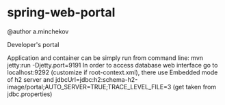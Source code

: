 spring-web-portal
=================
@author a.minchekov

Developer's portal

Application and container can be simply run from command line: mvn jetty:run -Djetty.port=9191
In order to access database web interface go to localhost:9292 (customize if root-context.xml),
there use Embedded mode of h2 server and jdbcUrl=jdbc:h2:schema-h2-image/portal;AUTO_SERVER=TRUE;TRACE_LEVEL_FILE=3
(get taken from jdbc.properties)

